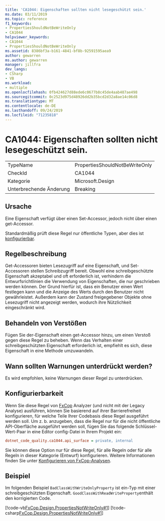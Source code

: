 ```yaml
---
title: 'CA1044: Eigenschaften sollten nicht lesegeschützt sein.'
ms.date: 03/11/2019
ms.topic: reference
f1_keywords:
- PropertiesShouldNotBeWriteOnly
- CA1044
helpviewer_keywords:
- CA1044
- PropertiesShouldNotBeWriteOnly
ms.assetid: 8386bf3a-b161-4841-bf8b-92591595aea9
author: gewarren
ms.author: gewarren
manager: jillfra
dev_langs:
- CSharp
- VB
ms.workload:
- multiple
ms.openlocfilehash: 0fb424627d88ede6c0677b8c45de4aab487ae498
ms.sourcegitcommit: 0c2523d975d48926dd2b35bcd2d32a8ae14c06d8
ms.translationtype: MT
ms.contentlocale: de-DE
ms.lasthandoff: 09/24/2019
ms.locfileid: "71235818"
---
```

# <a name="ca1044-properties-should-not-be-write-only"></a>CA1044: Eigenschaften sollten nicht lesegeschützt sein.

|||
|-|-|
|TypeName|PropertiesShouldNotBeWriteOnly|
|CheckId|CA1044|
|Kategorie|Microsoft.Design|
|Unterbrechende Änderung|Breaking|

## <a name="cause"></a>Ursache

Eine Eigenschaft verfügt über einen Set-Accessor, jedoch nicht über einen get-Accessor.

Standardmäßig prüft diese Regel nur öffentliche Typen, aber dies ist [konfigurierbar](#configurability).

## <a name="rule-description"></a>Regelbeschreibung

Get-Accessoren bieten Lesezugriff auf eine Eigenschaft, und Set-Accessoren stellen Schreibzugriff bereit. Obwohl eine schreibgeschützte Eigenschaft akzeptabel und oft erforderlich ist, verhindern die Entwurfsrichtlinien die Verwendung von Eigenschaften, die nur geschrieben werden können. Der Grund hierfür ist, dass ein Benutzer einen Wert festlegen kann und die Anzeige des Werts durch den Benutzer nicht gewährleistet. Außerdem kann der Zustand freigegebener Objekte ohne Lesezugriff nicht angezeigt werden, wodurch ihre Nützlichkeit eingeschränkt wird.

## <a name="how-to-fix-violations"></a>Behandeln von Verstößen

Fügen Sie der-Eigenschaft einen get-Accessor hinzu, um einen Verstoß gegen diese Regel zu beheben. Wenn das Verhalten einer schreibgeschützten Eigenschaft erforderlich ist, empfiehlt es sich, diese Eigenschaft in eine Methode umzuwandeln.

## <a name="when-to-suppress-warnings"></a>Wann sollten Warnungen unterdrückt werden?

Es wird empfohlen, keine Warnungen dieser Regel zu unterdrücken.

## <a name="configurability"></a>Konfigurierbarkeit

Wenn Sie diese Regel von [FxCop](install-fxcop-analyzers.md) Analyzer (und nicht mit der Legacy Analyse) ausführen, können Sie basierend auf ihrer Barrierefreiheit konfigurieren, für welche Teile Ihrer Codebasis diese Regel ausgeführt werden soll. Um z. b. anzugeben, dass die Regel nur für die nicht öffentliche API-Oberfläche ausgeführt werden soll, fügen Sie das folgende Schlüssel-Wert-Paar in eine Editor config-Datei in Ihrem Projekt ein:

```ini
dotnet_code_quality.ca1044.api_surface = private, internal
```

Sie können diese Option nur für diese Regel, für alle Regeln oder für alle Regeln in dieser Kategorie (Entwurf) konfigurieren. Weitere Informationen finden Sie unter [Konfigurieren von FxCop-Analysen](configure-fxcop-analyzers.md).

## <a name="example"></a>Beispiel

Im folgenden Beispiel `BadClassWithWriteOnlyProperty` ist ein-Typ mit einer schreibgeschützten Eigenschaft. `GoodClassWithReadWriteProperty`enthält den korrigierten Code.

[!code-vb[FxCop.Design.PropertiesNotWriteOnly#1](../code-quality/codesnippet/VisualBasic/ca1044-properties-should-not-be-write-only_1.vb)]
[!code-csharp[FxCop.Design.PropertiesNotWriteOnly#1](../code-quality/codesnippet/CSharp/ca1044-properties-should-not-be-write-only_1.cs)]